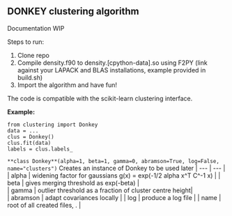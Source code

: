 DONKEY clustering algorithm
---------------------------

Documentation WIP

Steps to run:
1. Clone repo
2. Compile density.f90 to density.[cpython-data].so using F2PY
   (link against your LAPACK and BLAS installations, example provided in build.sh)
3. Import the algorithm and have fun!

The code is compatible with the scikit-learn clustering interface.

**Example:**
```
from clustering import Donkey  
data = ...  
clus = Donkey()  
clus.fit(data)  
labels = clus.labels_
```

`**class Donkey**(alpha=1, beta=1, gamma=0, abramson=True, log=False, name="clusters")`
   Creates an instance of Donkey to be used later
   | --- | --- |
   | alpha | widening factor for gaussians g(x) = exp(-1/2 alpha x^T C^-1 x) |
   | beta | gives merging threshold as exp(-beta) |  
   | gamma | outlier threshold as a fraction of cluster centre height|  
   | abramson | adapt covariances locally |
   | log | produce a log file |
   | name | root of all created files, <name>.<extensions> |  
